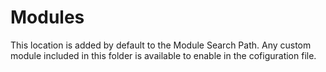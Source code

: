 #  Modules

This location is added by default to the Module Search Path. Any custom module included in this folder is available to enable in the cofiguration file.
